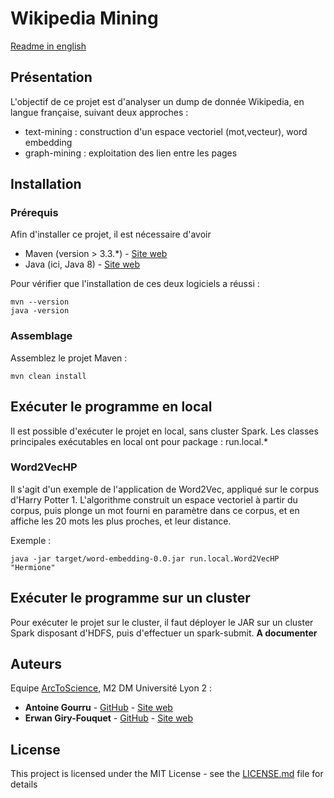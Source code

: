 # Wikipedia Mining
[Readme in english](./README.md)

## Présentation

L'objectif de ce projet est d'analyser un dump de donnée Wikipedia, en langue française, suivant deux approches : 
* text-mining : construction d'un espace vectoriel (mot,vecteur), word embedding
* graph-mining : exploitation des lien entre les pages

## Installation

### Prérequis

Afin d'installer ce projet, il est nécessaire d'avoir 
* Maven (version > 3.3.*) - [Site web](https://maven.apache.org/)
* Java (ici, Java 8) - [Site web](http://www.oracle.com/technetwork/java/javase/downloads/jdk8-downloads-2133151.html)

Pour vérifier que l'installation de ces deux logiciels a réussi :
```
mvn --version
java -version
```

### Assemblage

Assemblez le projet Maven :

```
mvn clean install
```


## Exécuter le programme en local

Il est possible d'exécuter le projet en local, sans cluster Spark. Les classes principales exécutables en local ont 
pour package : run.local.*

### Word2VecHP

Il s'agit d'un exemple de l'application de Word2Vec, appliqué sur le corpus d'Harry Potter 1. L'algorithme construit un
espace vectoriel à partir du corpus, puis plonge un mot fourni en paramètre dans ce corpus, et en affiche les 20 mots 
les plus proches, et leur distance.

Exemple :
```
java -jar target/word-embedding-0.0.jar run.local.Word2VecHP "Hermione"
```

## Exécuter le programme sur un cluster

Pour exécuter le projet sur le cluster, il faut déployer le JAR sur un cluster Spark disposant d'HDFS, puis d'effectuer
un spark-submit.
**A documenter**

## Auteurs
Equipe [ArcToScience](arctoscience.com), M2 DM Université Lyon 2  :

* **Antoine Gourru** - [GitHub](https://github.com/AntoineArctos) - [Site web](antoinegourru.com)
* **Erwan Giry-Fouquet**  -  [GitHub](https://github.com/Erwangf) - [Site web](erwangf.com)


## License

This project is licensed under the MIT License - see the [LICENSE.md](./LICENSE.md) file for details